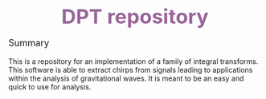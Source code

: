<div style="display: flex; justify-content: center;">
  <span style="color: #996699; font-weight: bold; font-size: 40px;">DPT repository</span>
</div>

<p style="font-size: 18px">Summary</p>
This is a repository for an implementation of a family of integral transforms. This 
software is able to extract chirps from signals leading to applications within the 
analysis of gravitational waves. It is meant to be an easy and quick to use for 
analysis.

